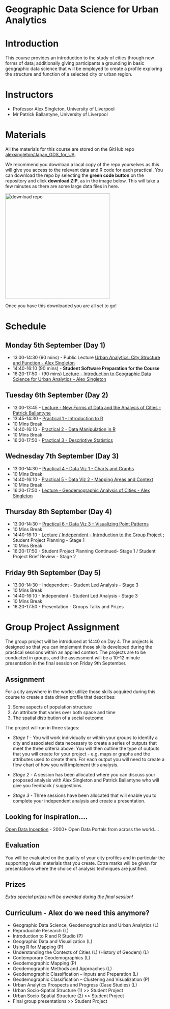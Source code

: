 # Geographic Data Science for Urban Analytics

# Introduction

This course provides an introduction to the study of cities through new forms of data; additionally giving participants a grounding in basic geographic data science that will be employed to create a profile exploring the structure and function of a selected city or urban region.

# Instructors

-   Professor Alex Singleton, University of Liverpool
-   Mr Patrick Ballantyne, University of Liverpool

# Materials

All the materials for this course are stored on the GitHub repo [alexsingleton/Japan_GDS_for_UA](https://github.com/alexsingleton/Japan_GDS_for_UA). 

We recommend you download a local copy of the repo yourselves as this will give you access to the relevant data and R code for each practical. You can download the repo by selecting the **green code button** on the repository and click **download ZIP**, as in the image below. This will take a few minutes as there are some large data files in here.

<img width="329" alt="download repo" src="https://user-images.githubusercontent.com/43341895/184627254-899b36b7-4e0c-41f0-aef3-963bc4cbe902.png">

Once you have this downloaded you are all set to go! 


# Schedule

## Monday 5th September (Day 1)

-   13.00-14:30 (90 mins) - Public Lecture [Urban Analytics: City Structure and Function - Alex Singleton](https://github.com/alexsingleton/Japan_GDS_for_UA/blob/main/Lectures/Urban_Analytics_City_Structure_and_Function.pptx)
-   14:40-16:10 (90 mins) - **Student Software Preparation for the Course**
-   16:20-17:50 - (90 mins) [Lecture - Introduction to Geographic Data Science for Urban Analytics - Alex Singleton](https://github.com/alexsingleton/Japan_GDS_for_UA/blob/main/Lectures/GDS_UA.pptx)

## Tuesday 6th September (Day 2)

-   13.00-13:45 - [Lecture - New Forms of Data and the Analysis of Cities - Patrick Ballantyne](https://github.com/alexsingleton/Japan_GDS_for_UA/blob/main/Lectures/Urban_Analytics_New_Forms_of_Data.pptx)
-   13:45-14:30 - [Practical 1 - Introduction to R](https://github.com/alexsingleton/Japan_GDS_for_UA/tree/main/Practical%201%20-%20Introduction_to_R)
-   10 Mins Break
-   14:40-16:10 - [Practical 2 - Data Manipulation in R](https://github.com/alexsingleton/Japan_GDS_for_UA/tree/main/Practical%202%20-%20Data%20Manipulation_in_R)
-   10 Mins Break
-   16:20-17:50 - [Practical 3 - Descriptive Statistics](https://github.com/alexsingleton/Japan_GDS_for_UA/tree/main/Practical%203%20-%20Descriptive_statistics)

## Wednesday 7th September (Day 3)

-   13.00-14:30 - [Practical 4 - Data Viz 1 - Charts and Graphs](https://github.com/alexsingleton/Japan_GDS_for_UA/tree/main/Practical%204%20-%20Charts_and_Graphs)
-   10 Mins Break
-   14:40-16:10 - [Practical 5 - Data Viz 2 - Mapping Areas and Context](https://github.com/alexsingleton/Japan_GDS_for_UA/tree/main/Practical%205%20-%20Mapping_Areas_and_Context)
-   10 Mins Break
-   16:20-17:50 - [Lecture - Geodemographic Analysis of Cities - Alex Singleton](https://github.com/alexsingleton/Japan_GDS_for_UA/blob/main/Lectures/Geodemographic_Analysis_of_Cities.pptx)

## Thursday 8th September (Day 4)

-   13.00-14:30 - [Practical 6 - Data Viz 3 - Visualizing Point Patterns](https://github.com/alexsingleton/Japan_GDS_for_UA/tree/main/Practical%206%20-%20Visualizing_Point_Patterns)
-   10 Mins Break
-   14:40-16:10 - [Lecture / Independent - Introduction to the Group Project]() ; Student Project Planning - Stage 1
-   10 Mins Break
-   16:20-17:50 - Student Project Planning Continued- Stage 1 / Student Project Brief Review - Stage 2

## Friday 9th September (Day 5)

-   13.00-14:30 - Independent - Student Led Analysis - Stage 3
-   10 Mins Break
-   14:40-16:10 - Independent - Student Led Analysis - Stage 3
-   10 Mins Break
-   16:20-17:50 - Presentation - Groups Talks and Prizes

# Group Project Assignment

The group project will be introduced at 14:40 on Day 4. The projects is designed so that you can implement those skills developed during the practical sessions within an applied context. The projects are to be conducted in groups, and the assessment will be a 10-12 minute presentation in the final session on Friday 9th September.

## Assignment

For a city anywhere in the world; utilize those skills acquired during this course to create a data driven profile that describes:

1.  Some aspects of population structure
2.  An attribute that varies over both space and time
3.  The spatial distribution of a social outcome

The project will run in three stages:

-   *Stage 1* - You will work individually or within your groups to identify a city and associated data necessary to create a series of outputs that meet the three criteria above. You will then outline the type of outputs that you will create for your project - e.g. maps or graphs and the attributes used to create them. For each output you will need to create a flow chart of how you will implement this analysis.

-   *Stage 2* - A session has been allocated where you can discuss your proposed analysis with Alex Singleton and Patrick Ballantyne who will give you feedback / suggestions.

-   *Stage 3* - Three sessions have been allocated that will enable you to complete your independent analysis and create a presentation.

## Looking for inspiration....

[Open Data Inception](https://opendatainception.io/) - 2000+ Open Data Portals from across the world....

## Evaluation

You will be evaluated on the quality of your city profiles and in particular the supporting visual materials that you create. Extra marks will be given for presentations where the choice of analysis techniques are justified.

## Prizes

*Extra special prizes will be awarded during the final session!*





## Curriculum - Alex do we need this anymore?

-   Geographic Data Science, Geodemographics and Urban Analytics (L)
-   Reproducible Research (L)
-   Introduction to R and R Studio (P)
-   Geographic Data and Visualization (L)
-   Using R for Mapping (P)
-   Understanding the Contexts of Cities (L) (History of Geodem) (L)
-   Contemporary Geodemographics (L)
-   Geodemographic Mapping (P)
-   Geodemographic Methods and Approaches (L)
-   Geodemographic Classification – Inputs and Preparation (L)
-   Geodemographic Classification – Clustering and Visualization (P)
-   Urban Analytics Prospects and Progress (Case Studies) (L)
-   Urban Socio-Spatial Structure (1) \>\> Student Project
-   Urban Socio-Spatial Structure (2) \>\> Student Project
-   Final group presentations \>\> Student Project
